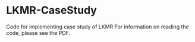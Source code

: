 # LKMR-CaseStudy
Code for implementing case study of LKMR
For information on reading the code, please see the PDF. 
